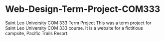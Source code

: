 # Web-Design-Term-Project-COM333
Saint Leo University COM 333 Term Project
This was a term project for Saint Leo University COM 333 course.
It is a website for a fictitious campsite, Pacific Trails Resort. 
